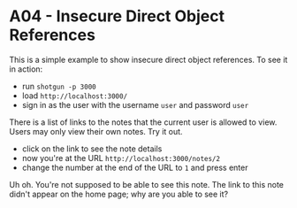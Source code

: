 # A04 - Insecure Direct Object References

This is a simple example to show insecure direct object references. To see it in action:

- run `shotgun -p 3000`
- load `http://localhost:3000/`
- sign in as the user with the username `user` and password `user`

There is a list of links to the notes that the current user is allowed to view. Users may only view
their own notes. Try it out.

- click on the link to see the note details
- now you're at the URL `http://localhost:3000/notes/2`
- change the number at the end of the URL to `1` and press enter

Uh oh. You're not supposed to be able to see this note. The link to this note didn't appear on the 
home page; why are you able to see it?
